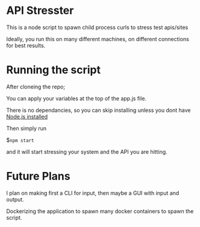 # API Stresster

This is a node script to spawn child process curls to stress test apis/sites

Ideally, you run this on many different machines, on different connections for best results.

# Running the script

After cloneing the repo;

You can apply your variables at the top of the app.js file.

There is no dependancies, so you can skip installing unless you dont have [Node.js installed](https://nodejs.org/en/download/)

Then simply run

$`npm start`

and it will start stressing your system and the API you are hitting.

# Future Plans

I plan on making first a CLI for input, then maybe a GUI with input and output.

Dockerizing the application to spawn many docker containers to spawn the script.
